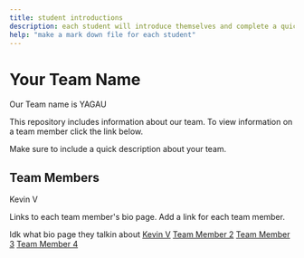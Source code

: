 ```yaml
---
title: student introductions
description: each student will introduce themselves and complete a quick bio
help: "make a mark down file for each student"
---
```


# Your Team Name
Our Team name is YAGAU

This repository includes information about our team. To view information on a team member click the link below.

Make sure to include a quick description about your team.

## Team Members
Kevin V

Links to each team member's bio page. Add a link for each team member.

Idk what bio page they talkin about
[Kevin V](https://github.com/kevin-van)
[Team Member 2](/member1.md)
[Team Member 3](/member1.md)
[Team Member 4](/member1.md)